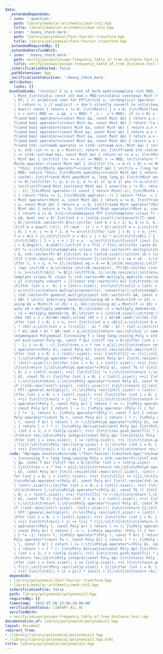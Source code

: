 ```yaml
---
data:
  _extendedDependsOn:
  - icon: ':question:'
    path: library/modular-arithmetic/mod-int2.hpp
    title: library/modular-arithmetic/mod-int2.hpp
  - icon: ':heavy_check_mark:'
    path: library/polynomial/fast-fourier-transform.hpp
    title: library/polynomial/fast-fourier-transform.hpp
  _extendedRequiredBy: []
  _extendedVerifiedWith:
  - icon: ':heavy_check_mark:'
    path: verify/yosupo/yosupo-frequency_table_of_tree_distance.test.cpp
    title: verify/yosupo/yosupo-frequency_table_of_tree_distance.test.cpp
  _isVerificationFailed: false
  _pathExtension: hpp
  _verificationStatusIcon: ':heavy_check_mark:'
  attributes:
    links: []
  bundledCode: "\n\n\n// 5 is a root of both mods\ntemplate <int MOD, int RT> struct\
    \ Mint {\n\tstatic const int mod = MOD;\n\tstatic constexpr Mint rt() { return\
    \ RT; } // primitive root for FFT\n\tint v; \n\texplicit operator int() const\
    \ { return v; } // explicit -> don't silently convert to int\n\texplicit operator\
    \ bool() const { return v != 0; }\n\tMint() { v = 0; }\n\tMint(long long _v) {\
    \ v = int((-MOD <= _v && _v < MOD) ? _v : _v % MOD); if (v < 0) v += MOD; }\n\t\
    friend bool operator==(const Mint &a, const Mint &b) { return a.v == b.v; }\n\t\
    friend bool operator!=(const Mint &a, const Mint &b) { return !(a == b); }\n\t\
    friend bool operator<(const Mint &a, const Mint &b) { return a.v < b.v; }\n\t\
    friend bool operator>(const Mint &a, const Mint &b) { return a.v > b.v; }\n\t\
    friend bool operator<=(const Mint &a, const Mint &b) { return a.v <= b.v; }\n\t\
    friend bool operator>=(const Mint &a, const Mint &b) { return a.v >= b.v; }\n\t\
    friend std::istream& operator >> (std::istream &in, Mint &a) { \n\t\tlong long\
    \ x; std::cin >> x; a = Mint(x); return in; }\n\tfriend std::ostream& operator\
    \ << (std::ostream &os, const Mint &a) { return os << a.v; }\n\tMint& operator+=(const\
    \ Mint &m) { \n\t\tif ((v += m.v) >= MOD) v -= MOD; \n\t\treturn *this; }\n\t\
    Mint& operator-=(const Mint &m) { \n\t\tif ((v -= m.v) < 0) v += MOD; \n\t\treturn\
    \ *this; }\n\tMint& operator*=(const Mint &m) { \n\t\tv = (long long)v * m.v %\
    \ MOD; return *this; }\n\tMint& operator/=(const Mint &m) { return (*this) *=\
    \ inv(m); }\n\tfriend Mint pow(Mint a, long long p) {\n\t\tMint ans = 1; assert(p\
    \ >= 0);\n\t\tfor (; p; p /= 2, a *= a) if (p & 1) ans *= a;\n\t\treturn ans;\
    \ \n\t}\n\tfriend Mint inv(const Mint &a) { assert(a.v != 0); return pow(a, MOD\
    \ - 2); }\n\tMint operator-() const { return Mint(-v); }\n\tMint& operator++()\
    \ { return *this += 1; }\n\tMint& operator--() { return *this -= 1; }\n\tfriend\
    \ Mint operator+(Mint a, const Mint &b) { return a += b; }\n\tfriend Mint operator-(Mint\
    \ a, const Mint &b) { return a -= b; }\n\tfriend Mint operator*(Mint a, const\
    \ Mint &b) { return a *= b; }\n\tfriend Mint operator/(Mint a, const Mint &b)\
    \ { return a /= b; }\n};\n\nnamespace FFT {\n\ntemplate <class T> void fft(std::vector<T>\
    \ &A, bool inv = 0) {\n\tint n = (int)A.size();\n\tassert((T::mod - 1) % n ==\
    \ 0);\n\tstd::vector<T> B(n);\n\tfor (int b = n / 2; b; b /= 2, A.swap(B)) {\n\
    \t\tT w = pow(T::rt(), (T::mod - 1) / n * b);\n\t\tT m = 1;\n\t\tfor (int i =\
    \ 0; i < n; i += b * 2, m *= w)\n\t\t\tfor (int j = 0; j < b; j++) {\n\t\t\t\t\
    T u = A[i + j];\n\t\t\t\tT v = A[i + j + b] * m;\n\t\t\t\tB[i / 2 + j] = u + v;\n\
    \t\t\t\tB[i / 2 + j + n / 2] = u - v;\n\t\t\t}\n\t}\n\tif (inv) {\n\t\tstd::reverse(1\
    \ + A.begin(), A.end());\n\t\tT z = T(1) / T(n);\n\t\tfor (auto &t : A) \n\t\t\
    \tt *= z;\n\t}\n}\n\ntemplate <class T> std::vector<T> multiply(std::vector<T>\
    \ A, std::vector<T> B) {\n\tint sa = (int)A.size();\n\tint sb = (int)B.size();\n\
    \tif (!std::min(sa, sb))\n\t\treturn {};\n\tint s = sa + sb - 1;\n\tint n = 1;\n\
    \tfor (; n < s; n *= 2);\n\tbool eq = A == B;\n\tA.resize(n);\n\tfft(A);\n\tif\
    \ (eq) \n\t\tB = A;\n\telse \n\t\tB.resize(n), fft(B);\n\tfor (int i = 0; i <\
    \ n; i++)\n\t\tA[i] *= B[i];\n\tfft(A, 1);\n\tA.resize(s);\n\treturn A;\n}\n\n\
    template <class M, class T> std::vector<M> multiply_mod(std::vector<T> x, std::vector<T>\
    \ y) {\n\tauto convert = [](const std::vector<T> &v) {\n\t\tstd::vector<M> w((int)v.size());\n\
    \t\tfor (int i =  0; i < (int)v.size(); i++)\n\t\t\tw[i] = (int) v[i];\n\t\treturn\
    \ w;\n\t};\n\treturn multiply(convert(x), convert(y));\n}\n\ntemplate <class T>\
    \ std::vector<T> general_multiply(const std::vector<T> &A, const std::vector<T>\
    \ &B) { \n\t// arbitrary modulus\n\tusing m0 = Mint<(119 << 23) + 1, 62>; \n\t\
    using m1 = Mint<(5 << 25) + 1, 62>;\n\tusing m2 = Mint<(7 << 26) + 1, 62>;\n\t\
    auto c0 = multiply_mod<m0>(A, B);\n\tauto c1 = multiply_mod<m1>(A, B);\n\tauto\
    \ c2 = multiply_mod<m2>(A, B);\n\tint n = (int)c0.size();\n\tstd::vector<T> res(n);\n\
    \tm1 r01 = 1 / m1(m0::mod);\n\tm2 r02 = 1 / m2(m0::mod);\n\tm2 r12 = 1 / m2(m1::mod);\n\
    \tfor (int i = 0; i < n; i++) {\n\t\tint a = c0[i].v;\n\t\tint b = ((c1[i] - a)\
    \ * r01).v;\n\t\tint c = (((c2[i] - a) * r02 - b) * r12).v;\n\t\tres[i] = (T(c)\
    \ * m1::mod + b) * m0::mod + a;\n\t}\n\treturn res;\n}\n\n} // namespace FFT\n\
    \nnamespace Polynomial {\n\nusing T = long long;\nusing Poly = std::vector<T>;\n\
    \nT eval(const Poly &p, const T &x) {\n\tT res = 0;\n\tfor (int i = (int)p.size()\
    \ - 1; i >= 0; --i) {\n\t\tres = x * res + p[i];\n\t}\n\treturn res;\n}\n\nPoly&\
    \ operator+=(Poly &l, const Poly &r) {\n\tl.resize(std::max((int)l.size(), (int)r.size()));\n\
    \tfor (int i = 0; i < (int)r.size(); ++i) {\n\t\tl[i] += r[i];\n\t}\n\treturn\
    \ l;\n}\n\nPoly& operator-=(Poly &l, const Poly &r) {\n\tl.resize(std::max((int)l.size(),\
    \ (int)r.size()));\n\tfor (int i = 0; i < (int)r.size(); ++i) {\n\t\tl[i] -= r[i];\n\
    \t}\n\treturn l;\n}\n\nPoly& operator*=(Poly &l, const T& r) {\n\tfor (int i =\
    \ 0; i < (int)l.size(); ++i) {\n\t\tl[i] *= r;\n\t}\n\treturn l;\n}\n\nPoly& operator/=(Poly\
    \ &l, const T& r) {\n\tfor (int i = 0; i < (int)l.size(); ++i) {\n\t\tl[i] /=\
    \ r;\n\t}\n\treturn l;\n}\n\nPoly operator*(const Poly &l, const Poly &r) {\n\t\
    if (!std::min((int)l.size(), (int)r.size())) {\n\t\treturn {};\n\t}\n\treturn\
    \ FFT::general_multiply(l, r);\n\tPoly res((int)l.size() + (int)r.size() - 1);\n\
    \tfor (int i = 0; i < (int)l.size(); ++i) {\n\t\tfor (int j = 0; j < (int)r.size();\
    \ ++j) {\n\t\t\tres[i + j] += l[i] * r[j];\n\t\t}\n\t}\n\treturn res;\n}\n\nPoly\
    \ operator+(Poly l, const Poly &r) { return l += r; }\nPoly operator-(Poly l,\
    \ const Poly &r) { return l -= r; }\nPoly operator-(Poly l) { for (auto &t : l)\
    \ t *= -1; return l; }\nPoly operator*(Poly l, const T &r) { return l *= r; }\n\
    Poly operator*(const T& r, const Poly &l) { return l * r; }\nPoly operator/(Poly\
    \ l, const T &r) { return l /= r;\t}\nPoly& operator*=(Poly &l, const Poly &r)\
    \ { return l = l * r; }\n\nPoly derivative(const Poly &p) {\n\tPoly res;\n\tfor\
    \ (int i = 1; i < (int)p.size(); ++i) {\n\t\tres.push_back(T(i) * p[i]);\n\t}\n\
    \treturn res;\n}\n\nPoly integral(const Poly &p) {\n\tstatic Poly invs{0, 1};\n\
    \tfor (int i = invs.size(); i <= (int)p.size(); ++i ){\n\t\tinvs.push_back(1 /\
    \ T(i));\n\t}\n\tPoly res((int)p.size() + 1);\n\tfor (int i = 0; i < (int)p.size();\
    \ ++i) {\n\t\tres[i + 1] = p[i] * invs[i + 1];\n\t}\n\treturn res;\n}\n\n}\n"
  code: "#pragma once\n\n#include \"fast-fourier-transform.hpp\"\n\nnamespace Polynomial\
    \ {\n\nusing T = long long;\nusing Poly = std::vector<T>;\n\nT eval(const Poly\
    \ &p, const T &x) {\n\tT res = 0;\n\tfor (int i = (int)p.size() - 1; i >= 0; --i)\
    \ {\n\t\tres = x * res + p[i];\n\t}\n\treturn res;\n}\n\nPoly& operator+=(Poly\
    \ &l, const Poly &r) {\n\tl.resize(std::max((int)l.size(), (int)r.size()));\n\t\
    for (int i = 0; i < (int)r.size(); ++i) {\n\t\tl[i] += r[i];\n\t}\n\treturn l;\n\
    }\n\nPoly& operator-=(Poly &l, const Poly &r) {\n\tl.resize(std::max((int)l.size(),\
    \ (int)r.size()));\n\tfor (int i = 0; i < (int)r.size(); ++i) {\n\t\tl[i] -= r[i];\n\
    \t}\n\treturn l;\n}\n\nPoly& operator*=(Poly &l, const T& r) {\n\tfor (int i =\
    \ 0; i < (int)l.size(); ++i) {\n\t\tl[i] *= r;\n\t}\n\treturn l;\n}\n\nPoly& operator/=(Poly\
    \ &l, const T& r) {\n\tfor (int i = 0; i < (int)l.size(); ++i) {\n\t\tl[i] /=\
    \ r;\n\t}\n\treturn l;\n}\n\nPoly operator*(const Poly &l, const Poly &r) {\n\t\
    if (!std::min((int)l.size(), (int)r.size())) {\n\t\treturn {};\n\t}\n\treturn\
    \ FFT::general_multiply(l, r);\n\tPoly res((int)l.size() + (int)r.size() - 1);\n\
    \tfor (int i = 0; i < (int)l.size(); ++i) {\n\t\tfor (int j = 0; j < (int)r.size();\
    \ ++j) {\n\t\t\tres[i + j] += l[i] * r[j];\n\t\t}\n\t}\n\treturn res;\n}\n\nPoly\
    \ operator+(Poly l, const Poly &r) { return l += r; }\nPoly operator-(Poly l,\
    \ const Poly &r) { return l -= r; }\nPoly operator-(Poly l) { for (auto &t : l)\
    \ t *= -1; return l; }\nPoly operator*(Poly l, const T &r) { return l *= r; }\n\
    Poly operator*(const T& r, const Poly &l) { return l * r; }\nPoly operator/(Poly\
    \ l, const T &r) { return l /= r;\t}\nPoly& operator*=(Poly &l, const Poly &r)\
    \ { return l = l * r; }\n\nPoly derivative(const Poly &p) {\n\tPoly res;\n\tfor\
    \ (int i = 1; i < (int)p.size(); ++i) {\n\t\tres.push_back(T(i) * p[i]);\n\t}\n\
    \treturn res;\n}\n\nPoly integral(const Poly &p) {\n\tstatic Poly invs{0, 1};\n\
    \tfor (int i = invs.size(); i <= (int)p.size(); ++i ){\n\t\tinvs.push_back(1 /\
    \ T(i));\n\t}\n\tPoly res((int)p.size() + 1);\n\tfor (int i = 0; i < (int)p.size();\
    \ ++i) {\n\t\tres[i + 1] = p[i] * invs[i + 1];\n\t}\n\treturn res;\n}\n\n}"
  dependsOn:
  - library/polynomial/fast-fourier-transform.hpp
  - library/modular-arithmetic/mod-int2.hpp
  isVerificationFile: false
  path: library/polynomial/polynomial2.hpp
  requiredBy: []
  timestamp: '2021-07-30 23:56:29-04:00'
  verificationStatus: LIBRARY_ALL_AC
  verifiedWith:
  - verify/yosupo/yosupo-frequency_table_of_tree_distance.test.cpp
documentation_of: library/polynomial/polynomial2.hpp
layout: document
redirect_from:
- /library/library/polynomial/polynomial2.hpp
- /library/library/polynomial/polynomial2.hpp.html
title: library/polynomial/polynomial2.hpp
---
```

